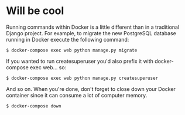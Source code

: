 # Will be cool



Running commands within Docker is a little different than in a traditional Django project. For example, to migrate the new PostgreSQL database running in Docker execute the following command:

```
$ docker-compose exec web python manage.py migrate
```
If you wanted to run createsuperuser you'd also prefix it with docker-compose exec web... so:

```
$ docker-compose exec web python manage.py createsuperuser
```
And so on. When you're done, don't forget to close down your Docker container since it can consume a lot of computer memory.

```
$ docker-compose down
```